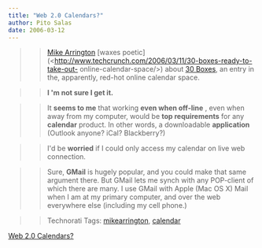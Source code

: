 ```yaml
---
title: "Web 2.0 Calendars?"
author: Pito Salas
date: 2006-03-12
---
```



>>

>> [Mike Arrington](<http://www.techcrunch.com/>) [waxes
poetic](<http://www.techcrunch.com/2006/03/11/30-boxes-ready-to-take-out-
online-calendar-space/>) about [30 Boxes](<http://www.30boxes.com/>), an entry
in the, apparently, red-hot online calendar space.

>>

>> **I 'm not sure I get it.**

>>

>> It **seems to me** that working **even when off-line** , even when away
from my computer, would be **top requirements** for any **calendar** product.
In other words, a downloadable **application** (Outlook anyone? iCal?
Blackberry?)

>>

>> I'd be **worried** if I could only access my calendar on live web
connection.

>>

>> Sure, **GMail** is hugely popular, and you could make that same argument
there. But GMail lets me synch with any POP-client of which there are many. I
use GMail with Apple (Mac OS X) Mail when I am at my primary computer, and
over the web everywhere else (including my cell phone.)

>>

>> Technorati Tags:
[mikearrington](<http://www.technorati.com/tag/mikearrington>),
[calendar](<http://www.technorati.com/tag/calendar>)


[Web 2.0 Calendars?](None)
